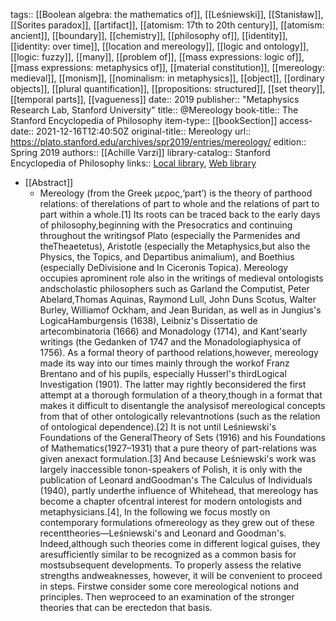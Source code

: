 tags:: [[Boolean algebra: the mathematics of]], [[Leśniewski]], [[Stanisław]], [[Sorites paradox]], [[artifact]], [[atomism: 17th to 20th century]], [[atomism: ancient]], [[boundary]], [[chemistry]], [[philosophy of]], [[identity]], [[identity: over time]], [[location and mereology]], [[logic and ontology]], [[logic: fuzzy]], [[many]], [[problem of]], [[mass expressions: logic of]], [[mass expressions: metaphysics of]], [[material constitution]], [[mereology: medieval]], [[monism]], [[nominalism: in metaphysics]], [[object]], [[ordinary objects]], [[plural quantification]], [[propositions: structured]], [[set theory]], [[temporal parts]], [[vagueness]]
date:: 2019
publisher:: "Metaphysics Research Lab, Stanford University"
title:: @Mereology
book-title:: The Stanford Encyclopedia of Philosophy
item-type:: [[bookSection]]
access-date:: 2021-12-16T12:40:50Z
original-title:: Mereology
url:: https://plato.stanford.edu/archives/spr2019/entries/mereology/
edition:: Spring 2019
authors:: [[Achille Varzi]]
library-catalog:: Stanford Encyclopedia of Philosophy
links:: [Local library](zotero://select/library/items/A5L2VNB6), [Web library](https://www.zotero.org/users/6520516/items/A5L2VNB6)

- [[Abstract]]
	- Mereology (from the Greek μερος,‘part’) is the theory of parthood relations: of therelations of part to whole and the relations of part to part within a whole.[1] Its roots can be traced back to the early days of philosophy,beginning with the Presocratics and continuing throughout the writingsof Plato (especially the Parmenides and theTheaetetus), Aristotle (especially the Metaphysics,but also the Physics, the Topics, and Departibus animalium), and Boethius (especially DeDivisione and In Ciceronis Topica). Mereology occupies aprominent role also in the writings of medieval ontologists andscholastic philosophers such as Garland the Computist, Peter Abelard,Thomas Aquinas, Raymond Lull, John Duns Scotus, Walter Burley, Williamof Ockham, and Jean Buridan, as well as in Jungius's LogicaHamburgensis (1638), Leibniz's Dissertatio de artecombinatoria (1666) and Monadology (1714), and Kant'searly writings (the Gedanken of 1747 and the Monadologiaphysica of 1756). As a formal theory of parthood relations,however, mereology made its way into our times mainly through the workof Franz Brentano and of his pupils, especially Husserl's thirdLogical Investigation (1901). The latter may rightly beconsidered the first attempt at a thorough formulation of a theory,though in a format that makes it difficult to disentangle the analysisof mereological concepts from that of other ontologically relevantnotions (such as the relation of ontological dependence).[2] It is not until Leśniewski's Foundations of the GeneralTheory of Sets (1916) and his Foundations of Mathematics(1927–1931) that a pure theory of part-relations was given anexact formulation.[3] And because Leśniewski's work was largely inaccessible tonon-speakers of Polish, it is only with the publication of Leonard andGoodman's The Calculus of Individuals (1940), partly underthe influence of Whitehead, that mereology has become a chapter ofcentral interest for modern ontologists and metaphysicians.[4], In the following we focus mostly on contemporary formulations ofmereology as they grew out of these recenttheories—Leśniewski's and Leonard and Goodman's. Indeed,although such theories come in different logical guises, they aresufficiently similar to be recognized as a common basis for mostsubsequent developments. To properly assess the relative strengths andweaknesses, however, it will be convenient to proceed in steps. Firstwe consider some core mereological notions and principles. Then weproceed to an examination of the stronger theories that can be erectedon that basis.